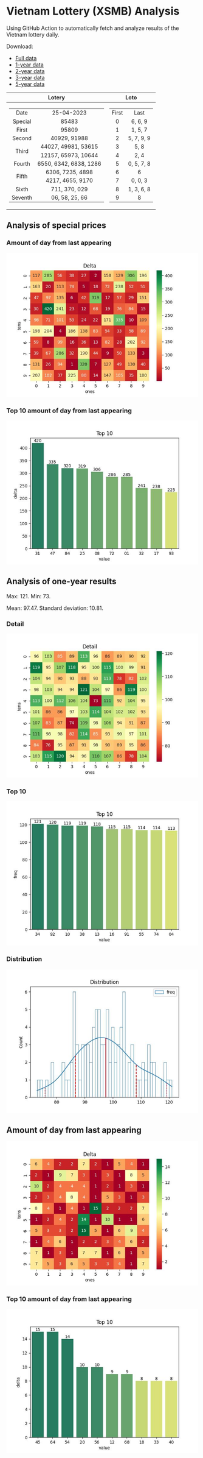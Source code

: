 # Vietnam Lottery (XSMB) Analysis

Using GitHub Action to automatically fetch and analyze results of the Vietnam lottery daily.

Download:

* [Full data](https://raw.githubusercontent.com/khiemdoan/vietnam-lottery-xsmb-analysis/main/results/xsmb.csv)
* [1-year data](https://raw.githubusercontent.com/khiemdoan/vietnam-lottery-xsmb-analysis/main/results/xsmb_1_year.csv)
* [2-year data](https://raw.githubusercontent.com/khiemdoan/vietnam-lottery-xsmb-analysis/main/results/xsmb_2_year.csv)
* [3-year data](https://raw.githubusercontent.com/khiemdoan/vietnam-lottery-xsmb-analysis/main/results/xsmb_3_year.csv)
* [5-year data](https://raw.githubusercontent.com/khiemdoan/vietnam-lottery-xsmb-analysis/main/results/xsmb_5_year.csv)

| Lotery      | Loto |
| :-----------: | :-----------: |
| <table><tr><td>Date</td><td>25-04-2023</td></tr><tr><td>Special</td><td>85483</td></tr><tr><td>First</td><td>95809</td></tr><tr><td>Second</td><td>40929, 91988</td></tr><tr><td rowspan="2">Third</td><td>44027, 49981, 53615</td></tr><tr><td>12157, 65973, 10644</td></tr><tr><td>Fourth</td><td>6550, 6342, 6838, 1286</td></tr><tr><td rowspan="2">Fifth</td><td>6306, 7235, 4898</td></tr><tr><td>4217, 4655, 9170</td></tr><tr><td>Sixth</td><td>711, 370, 029</td></tr><tr><td>Seventh</td><td>06, 58, 25, 66</td></tr></table> | <table><tr><td>First</td><td>Last</td></tr><tr><td>0</td><td>6, 6, 9</td></tr><tr><td>1</td><td>1, 5, 7</td></tr><tr><td>2</td><td>5, 7, 9, 9</td></tr><tr><td>3</td><td>5, 8</td></tr><tr><td>4</td><td>2, 4</td></tr><tr><td>5</td><td>0, 5, 7, 8</td></tr><tr><td>6</td><td>6</td></tr><tr><td>7</td><td>0, 0, 3</td></tr><tr><td>8</td><td>1, 3, 6, 8</td></tr><tr><td>9</td><td>8</td></tr></table> |


<h2>Analysis of special prices</h2>

<h3>Amount of day from last appearing</h3>

![Delta](images/special_delta.jpg)

<h3>Top 10 amount of day from last appearing</h3>

![Delta top 10](images/special_delta_top_10.jpg)

<h2>Analysis of one-year results</h2>

Max: 121. Min: 73.

Mean: 97.47. Standard deviation: 10.81.

<h3>Detail</h3>

![Detail](images/heatmap.jpg)

<h3>Top 10</h3>

![Top 10](images/top-10.jpg)

<h3>Distribution</h3>

![Distribution](images/distribution.jpg)

<h2>Amount of day from last appearing</h2>

![Delta](images/delta.jpg)

<h3>Top 10 amount of day from last appearing</h3>

![Delta top 10](images/delta_top_10.jpg)
